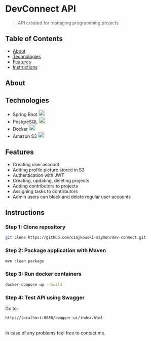 # DevConnect API

> API created for managing programming projects

## Table of Contents

- [About](#about)
- [Technologies](#technologies)
- [Features](#features)
- [Instructions](#instructions)

## About

## Technologies

- Spring Boot <img src="https://www.vectorlogo.zone/logos/springio/springio-icon.svg" alt="spring" width="20" height="20"/>
- PostgreSQL <img src="https://www.vectorlogo.zone/logos/postgresql/postgresql-icon.svg" alt="postgresql" width="20" height="20"/>
- Docker <img src="https://www.vectorlogo.zone/logos/docker/docker-tile.svg" alt="docker" width="20" height="20"/>
- Amazon S3 <img src="https://www.vectorlogo.zone/logos/amazon_aws/amazon_aws-icon.svg" alt="aws" width="20" height="20"/>

## Features

- Creating user account
- Adding profile picture stored in S3
- Authentication with JWT
- Creating, updating, deleting projects
- Adding contributors to projects
- Assigning tasks to contributors
- Admin users can block and delete regular user accounts

## Instructions

### Step 1: Clone repository

```bash
git clone https://github.com/czajkowski-szymon/dev-connect.git
```

### Step 2: Package application with Maven

```bash
mvn clean package
```

### Step 3: Run docker containers

```bash
docker-compose up --build
```

### Step 4: Test API using Swagger

Go to:

```bash
http://localhost:8080/swagger-ui/index.html
```
<br>
In case of any problems feel free to contact me.
